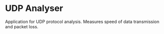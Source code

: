# UDP Analyser
Application for UDP protocol analysis. Measures speed of data transmission and packet loss.
